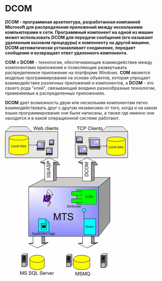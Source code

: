 # DCOM
***DCOM* - программная архитектура, разработанная компанией Microsoft для распределения приложений между несколькими компьютерами в сети. Программный компонент на одной из машин может использовать **DCOM** для передачи сообщения (его называют удаленным вызовом процедуры) к компоненту на другой машине. **DCOM** автоматически устанавливает соединение, передает сообщение и возвращает ответ удаленного компонента.**

**COM** и **DCOM** - технологии, обеспечивающие взаимодействие между компонентами приложения и позволяющие развертывать распределенное приложение на платформе Windows. **COM** является моделью программирования на основе объектов, которая упрощает взаимодействие различных приложений и компонентов, а **DCOM** - это своего рода "клей", связывающий воедино разнообразные технологии, применяемые в распределенных приложениях. 

**DCOM** дает возможность двум или нескольким компонентам легко взаимодействовать друг с другом независимо от того, когда и на каком языке программирования они были написаны, а также где именно они находятся и в какой операционной системе работают.

![](lec4_97_ris_1.jpg)

<!-- _footer: источник *Частное Боровское исследовательское учреждение по внедрению новых технологий [Электронный ресурс]. - Режим доступа: http://bourabai.ru/alg/com.htm (дата обращения: 23.03.2020)*>

